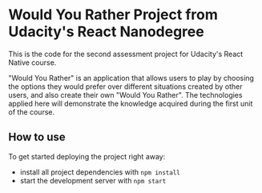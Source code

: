 # Would You Rather Project from Udacity's React Nanodegree

This is the code for the second assessment project for Udacity's React Native course.

"Would You Rather" is an application that allows users to play by choosing the options they would prefer over different situations created by other users, and also create their own "Would You Rather". The technologies applied here will demonstrate the knowledge acquired during the first unit of the course.

## How to use

To get started deploying the project right away:

* install all project dependencies with `npm install`
* start the development server with `npm start`
